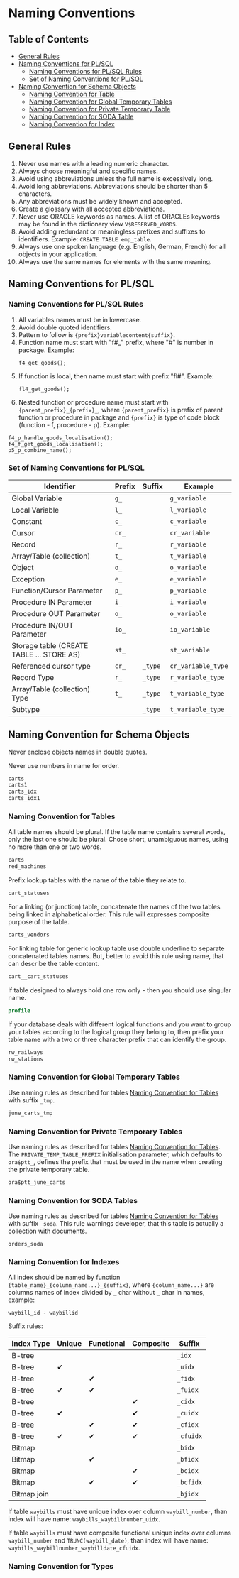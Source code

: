 # Naming Conventions

## Table of Contents

- [General Rules](#user-content-general-rules)
- [Naming Conventions for PL/SQL](#user-content-naming-conventions-for-plsql)
  - [Naming Conventions for PL/SQL Rules](#user-content-naming-conventions-for-plsql-rules)
  - [Set of Naming Conventions for PL/SQL](#user-content-set-of-naming-conventions-for-plsql)
- [Naming Convention for Schema Objects](#user-content-naming-convention-for-schema-objects)
  - [Naming Convention for Table](#user-content-naming-convention-for-tables)
  - [Naming Convention for Global Temporary Tables](#user-content-naming-convention-for--global-temporary-tables)
  - [Naming Convention for Private Temporary Table](#user-content-naming-convention-for-private-temporary-tables)
  - [Naming Convention for SODA Table](#user-content-naming-convention-for-soda-tables)
  - [Naming Convention for Index](#user-content-naming-convention-for-indexes)

## General Rules

1. Never use names with a leading numeric character.
1. Always choose meaningful and specific names.
1. Avoid using abbreviations unless the full name is excessively long.
1. Avoid long abbreviations. Abbreviations should be shorter than 5 characters.
1. Any abbreviations must be widely known and accepted.
1. Create a glossary with all accepted abbreviations.
1. Never use ORACLE keywords as names. A list of ORACLEs keywords may be found in the dictionary view `V$RESERVED_WORDS`.
1. Avoid adding redundant or meaningless prefixes and suffixes to identifiers.
   Example: `CREATE TABLE emp_table`.
1. Always use one spoken language (e.g. English, German, French) for all objects in your application.
1. Always use the same names for elements with the same meaning.

## Naming Conventions for PL/SQL

### Naming Conventions for PL/SQL Rules

1. All variables names must be in lowercase.
1. Avoid double quoted identifiers.
1. Pattern to follow is `{prefix}variablecontent{suffix}`.
1. Function name must start with "f#\_" prefix, where "#" is number in package.
   Example:
   ```plsql
   f4_get_goods();
   ```
1. If function is local, then name must start with prefix "fl#".
   Example:
   ```plsql
   fl4_get_goods();
   ```
1. Nested function or procedure name must start with `{parent_prefix}_{prefix}_`, where `{parent_prefix}` is prefix of parent function or procedure in package and `{prefix}` is type of code block (function - f, procedure - p).
   Example:

```plsql
f4_p_handle_goods_localisation();
f4_f_get_goods_localisation();
p5_p_combine_name();
```

### Set of Naming Conventions for PL/SQL

| Identifier                                | Prefix | Suffix  | Example            |
| ----------------------------------------- | ------ | ------- | ------------------ |
| Global Variable                           | `g_`   |         | `g_variable`       |
| Local Variable                            | `l_`   |         | `l_variable`       |
| Constant                                  | `c_`   |         | `c_variable`       |
| Cursor                                    | `cr_`  |         | `cr_variable`      |
| Record                                    | `r_`   |         | `r_variable`       |
| Array/Table (collection)                  | `t_`   |         | `t_variable`       |
| Object                                    | `o_`   |         | `o_variable`       |
| Exception                                 | `e_`   |         | `e_variable`       |
| Function/Cursor Parameter                 | `p_`   |         | `p_variable`       |
| Procedure IN Parameter                    | `i_`   |         | `i_variable`       |
| Procedure OUT Parameter                   | `o_`   |         | `o_variable`       |
| Procedure IN/OUT Parameter                | `io_`  |         | `io_variable`      |
| Storage table (CREATE TABLE ... STORE AS) | `st_`  |         | `st_variable`      |
| Referenced cursor type                    | `cr_`  | `_type` | `cr_variable_type` |
| Record Type                               | `r_`   | `_type` | `r_variable_type`  |
| Array/Table (collection) Type             | `t_`   | `_type` | `t_variable_type`  |
| Subtype                                   |        | `_type` | `t_variable_type`  |

## Naming Convention for Schema Objects

Never enclose objects names in double quotes.

Never use numbers in name for order.

```sql
carts
carts1
carts_idx
carts_idx1
```

### Naming Convention for Tables

All table names should be plural. If the table name contains several words, only the last one should be plural. Chose short, unambiguous names, using no more than one or two words.

```sql
carts
red_machines
```

Prefix lookup tables with the name of the table they relate to.

```sql
cart_statuses
```

For a linking (or junction) table, concatenate the names of the two tables being linked in alphabetical order. This rule will expresses composite purpose of the table.

```sql
carts_vendors
```

For linking table for generic lookup table use double underline to separate concatenated tables names. But, better to avoid this rule using name, that can describe the table content.

```sql
cart__cart_statuses
```

If table designed to always hold one row only - then you should use singular name.

```sql
profile
```

If your database deals with different logical functions and you want to group your tables according to the logical group they belong to, then prefix your table name with a two or three character prefix that can identify the group.

```sql
rw_railways
rw_stations
```

### Naming Convention for Global Temporary Tables

Use naming rules as described for tables [Naming Convention for Tables](#user-content-naming-convention-for-tables) with suffix `_tmp`.

```sql
june_carts_tmp
```

### Naming Convention for Private Temporary Tables

Use naming rules as described for tables [Naming Convention for Tables](#user-content-naming-convention-for-tables).
The `PRIVATE_TEMP_TABLE_PREFIX` initialisation parameter, which defaults to `ora$ptt_`, defines the prefix that must be used in the name when creating the private temporary table.

```sql
ora$ptt_june_carts
```

### Naming Convention for SODA Tables

Use naming rules as described for tables [Naming Convention for Tables](#user-content-naming-convention-for-tables) with suffix `_soda`. This rule warnings developer, that this table is actually a collection with documents.

```
orders_soda
```

### Naming Convention for Indexes

All index should be named by function `{table_name}_{column_name...}_{suffix}`, where `{column_name...}` are columns names of index divided by `_` char without `_` char in names, example:

```
waybill_id - waybillid
```

Suffix rules:

| Index Type  | Unique | Functional | Composite | Suffix    |
| ----------- | ------ | ---------- | --------- | --------- |
| B-tree      |        |            |           | `_idx`    |
| B-tree      | ✔︎     |            |           | `_uidx`   |
| B-tree      |        | ✔︎         |           | `_fidx`   |
| B-tree      | ✔︎     | ✔︎         |           | `_fuidx`  |
| B-tree      |        |            | ✔︎        | `_cidx`   |
| B-tree      | ✔︎     |            | ✔︎        | `_cuidx`  |
| B-tree      |        | ✔︎         | ✔︎        | `_cfidx`  |
| B-tree      | ✔︎     | ✔︎         | ✔︎        | `_cfuidx` |
| Bitmap      |        |            |           | `_bidx`   |
| Bitmap      |        | ✔︎         |           | `_bfidx`  |
| Bitmap      |        |            | ✔︎        | `_bcidx`  |
| Bitmap      |        | ✔︎         | ✔︎        | `_bcfidx` |
| Bitmap join |        |            |           | `_bjidx`  |

If table `waybills` must have unique index over column `waybill_number`, than index will have name:
`waybills_waybillnumber_uidx`.

If table `waybills` must have composite functional unique index over columns `waybill_number` and `TRUNC(waybill_date)`, than index will have name:
`waybills_waybillnumber_waybilldate_cfuidx`.

### Naming Convention for Types
